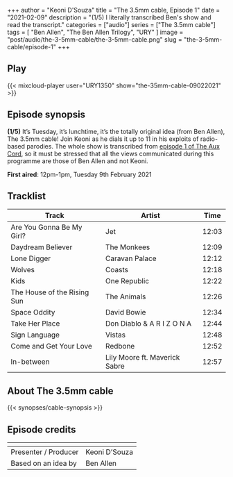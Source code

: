 +++
author = "Keoni D'Souza"
title = "The 3.5mm cable, Episode 1"
date = "2021-02-09"
description = "(1/5) I literally transcribed Ben's show and read the transcript."
categories = ["audio"]
series = ["The 3.5mm cable"]
tags = [
    "Ben Allen",
    "The Ben Allen Trilogy",
    "URY"
]
image = "post/audio/the-3-5mm-cable/the-3-5mm-cable.png"
slug = "the-3-5mm-cable/episode-1"
+++

## Play

{{< mixcloud-player user="URY1350" show="the-35mm-cable-09022021" >}}

## Episode synopsis

**(1/5)** It’s Tuesday, it’s lunchtime, it’s the totally original idea (from Ben Allen), The 3.5mm cable! Join Keoni as he dials it up to 11 in his exploits of radio-based parodies. The whole show is transcribed from [episode 1 of The Aux Cord](https://ury.org.uk/schedule/shows/timeslots/148448/), so it must be stressed that all the views communicated during this programme are those of Ben Allen and not Keoni.

**First aired**: 12pm-1pm, Tuesday 9th February 2021

## Tracklist

| Track | Artist | Time |
| --- | --- | --- |
| Are You Gonna Be My Girl?	| Jet | 12:03 |
| Daydream Believer	| The Monkees | 12:09 |
| Lone Digger | Caravan Palace | 12:12 |
| Wolves | Coasts | 12:18 |
| Kids | One Republic | 12:22 |
| The House of the Rising Sun | The Animals | 12:26 |
| Space Oddity | David Bowie | 12:34 |
| Take Her Place | Don Diablo & A R I Z O N A | 12:44 |
| Sign Language | Vistas | 12:48 |
| Come and Get Your Love | Redbone | 12:52 |
| In-between | Lily Moore ft. Maverick Sabre | 12:57 |

## About The 3.5mm cable

{{< synopses/cable-synopsis >}}

## Episode credits

| []() | []() |
| --- | --- |
| Presenter / Producer | Keoni D’Souza |
| Based on an idea by | Ben Allen |
